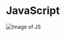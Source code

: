 # JavaScript

![Image of JS](https://res.cloudinary.com/dzm89a21a/image/upload/v1702897167/1_8AcIyzgCiPl6P7-nKGLOGw_sihwnv.png)
